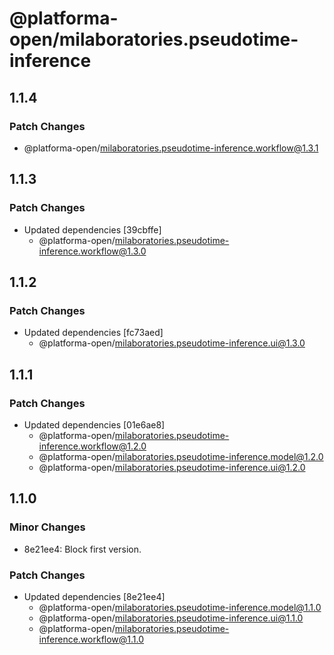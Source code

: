 # @platforma-open/milaboratories.pseudotime-inference

## 1.1.4

### Patch Changes

- @platforma-open/milaboratories.pseudotime-inference.workflow@1.3.1

## 1.1.3

### Patch Changes

- Updated dependencies [39cbffe]
  - @platforma-open/milaboratories.pseudotime-inference.workflow@1.3.0

## 1.1.2

### Patch Changes

- Updated dependencies [fc73aed]
  - @platforma-open/milaboratories.pseudotime-inference.ui@1.3.0

## 1.1.1

### Patch Changes

- Updated dependencies [01e6ae8]
  - @platforma-open/milaboratories.pseudotime-inference.workflow@1.2.0
  - @platforma-open/milaboratories.pseudotime-inference.model@1.2.0
  - @platforma-open/milaboratories.pseudotime-inference.ui@1.2.0

## 1.1.0

### Minor Changes

- 8e21ee4: Block first version.

### Patch Changes

- Updated dependencies [8e21ee4]
  - @platforma-open/milaboratories.pseudotime-inference.model@1.1.0
  - @platforma-open/milaboratories.pseudotime-inference.ui@1.1.0
  - @platforma-open/milaboratories.pseudotime-inference.workflow@1.1.0
